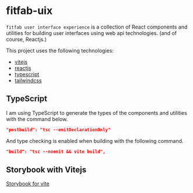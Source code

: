 # fitfab-uix

`fitfab user interface experience` is a collection of React components and utilities for building user interfaces using web api technologies. (and of course, Reactjs.)

This project uses the following technologies:

- [vitejs](https://vitejs.dev/)
- [reactjs](https://reactjs.org/)
- [typescript](https://www.typescriptlang.org/)
- [tailwindcss](https://tailwindcss.com/)

## TypeScript

I am using TypeScript to generate the types of the components and utilities with the command below.

```json
"postbuild": "tsc --emitDeclarationOnly"
```

And type checking is enabled when building with the following command.

```json
"build": "tsc --noemit && vite build",
```

## Storybook with Vitejs

[Storybook for vite](https://storybook.js.org/blog/storybook-for-vite/)
